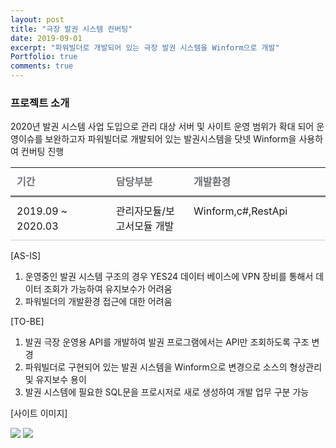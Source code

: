 ```yaml
---
layout: post
title: "극장 발권 시스템 컨버팅"
date: 2019-09-01
excerpt: "파워빌더로 개발되어 있는 극장 발권 시스템을 Winform으로 개발"
Portfolio: true
comments: true
---
```


### 프로젝트 소개


2020년 발권 시스템 사업 도입으로 관리 대상 서버 및 사이트 운영 범위가 확대 되어 운영이슈를 보완하고자
파워빌더로 개발되어 있는 발권시스템을 닷넷 Winform을 사용하여 컨버팅 진행

<table class="type09">
  <thead>
  <tr>
    <th scope="cols">기간</th>
    <th scope="cols">담당부분</th>
    <th scope="cols">개발환경</th>
  </tr>
  </thead>
  <tbody>
  <tr>
    <td>2019.09 ~ 2020.03</td>
    <td>관리자모듈/보고서모듈 개발</td>
    <td>Winform,c#,RestApi</td>
  </tr>

  </tbody>
</table>


[AS-IS]
<ol>
  <li>운영중인 발권 시스템 구조의 경우 YES24 데이터 베이스에 VPN 장비를 통해서 데이터 조회가 가능하여 유지보수가 어려움</li>
  <li>파워빌더의 개발환경 접근에 대한 어려움</li>
</ol>

[TO-BE]
<ol>
  <li>발권 극장 운영용 API를 개발하여 발권 프로그램에서는 API만 조회하도록 구조 변경</li>
  <li>파워빌더로 구현되어 있는 발권 시스템을 Winform으로 변경으로 소스의 형상관리 및 유지보수 용이</li>
  <li>발권 시스템에 필요한 SQL문을 프로시저로 새로 생성하여 개발 업무 구분 가능</li>
</ol>

[사이트 이미지]

<img src="{{ site.url }}/IMG/PortFolio/YES24/ytts1.png">
<img src="{{ site.url }}/IMG/PortFolio/YES24/ytts2.png">


<style>
table.type09 {
  border-collapse: collapse;
  text-align: left;
  line-height: 1.5;

}
table.type09 thead th {
  padding: 10px;
  font-weight: bold;
  vertical-align: top;
  color: #6a6e73;
  border-bottom: 3px solid #7f8183;
}
table.type09 tbody th {
  width: 150px;
  padding: 10px;
  font-weight: bold;
  vertical-align: top;
  border-bottom: 1px solid #ccc;
  background: #f3f6f7;
}
table.type09 td {
  width: 350px;
  padding: 10px;
  vertical-align: top;
  border-bottom: 1px solid #ccc;
}
</style>


